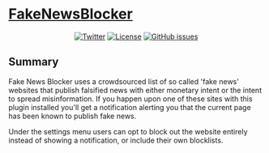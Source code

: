 # [FakeNewsBlocker](https://chrome.google.com/webstore/detail/fake-news-blocker/gpaklhiejaggcipgepjjcckmehbefdok/)

<center>

[![Twitter](https://img.shields.io/badge/Twitter-@fdebijl-blue.svg?style=flat)](https://twitter.com/fdebijl)
[![License](https://img.shields.io/badge/license-MIT-blue.svg)](https://github.com/Fdebijl/FakeNewsBlocker/blob/master/LICENSE)
[![GitHub issues](https://img.shields.io/github/issues/Fdebijl/FakeNewsBlocker.svg)](https://github.com/Fdebijl/FakeNewsBlocker/issues)

</center>

## Summary
Fake News Blocker uses a crowdsourced list of so called 'fake news' websites that publish falsified news with either monetary intent or the intent to spread misinformation. If you happen upon one of these sites with this plugin installed you'll get a notification alerting you that the current page has been known to publish fake news. 

Under the settings menu users can opt to block out the website entirely instead of showing a notification, or include their own blocklists.
